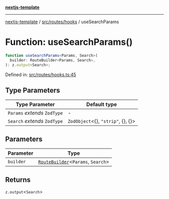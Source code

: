 [**nextjs-template**](README.md)

---

[nextjs-template](README.md) / [src/routes/hooks](src.routes.hooks.md) / useSearchParams

# Function: useSearchParams()

```ts
function useSearchParams<Params, Search>(
  builder: RouteBuilder<Params, Search>,
): z.output<Search>;
```

Defined in: [src/routes/hooks.ts:45](https://github.com/Its-Satyajit/nextjs-template/blob/c8d81b09293d759cbf04e9bc7e542cc7d90740e6/src/routes/hooks.ts#L45)

## Type Parameters

| Type Parameter               | Default type                               |
| ---------------------------- | ------------------------------------------ |
| `Params` _extends_ `ZodType` | -                                          |
| `Search` _extends_ `ZodType` | `ZodObject`\<\{\}, `"strip"`, \{\}, \{\}\> |

## Parameters

| Parameter | Type                                                                                   |
| --------- | -------------------------------------------------------------------------------------- |
| `builder` | [`RouteBuilder`](src.routes.makeRoute.TypeAlias.RouteBuilder.md)\<`Params`, `Search`\> |

## Returns

`z.output`\<`Search`\>
